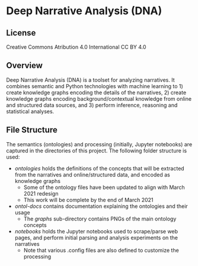 # Deep Narrative Analysis (DNA)

## License
Creative Commons 
Atribution 4.0 International 
CC BY 4.0

## Overview 

Deep Narrative Analysis (DNA) is a toolset for analyzing narratives. It combines semantic and Python technologies with machine learning to 1) create knowledge graphs encoding the details of the narratives, 2) create knowledge graphs encoding background/contextual knowledge from online and structured data sources, and 3) perform inference, reasoning and statistical analyses. 

## File Structure

The semantics (ontologies) and processing (initially, Jupyter notebooks) are captured in the directories of this project. The following folder structure is used:

* _ontologies_ holds the definitions of the concepts that will be extracted from the narratives and online/structured data, and encoded as knowledge graphs
  * Some of the ontology files have been updated to align with March 2021 redesign
  * This work will be complete by the end of March 2021
* _ontol-docs_ contains documentation explaining the ontologies and their usage
  * The _graphs_ sub-directory contains PNGs of the main ontology concepts
* _notebooks_ holds the Jupyter notebooks used to scrape/parse web pages, and perform initial parsing and analysis experiments on the narratives
  * Note that various .config files are also defined to customize the processing
